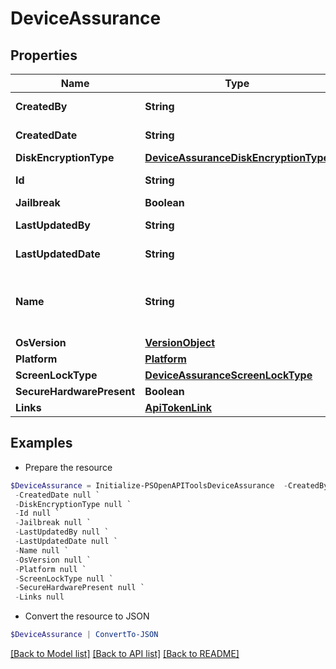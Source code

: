 # DeviceAssurance
## Properties

Name | Type | Description | Notes
------------ | ------------- | ------------- | -------------
**CreatedBy** | **String** |  | [optional] [readonly] 
**CreatedDate** | **String** |  | [optional] [readonly] 
**DiskEncryptionType** | [**DeviceAssuranceDiskEncryptionType**](DeviceAssuranceDiskEncryptionType.md) |  | [optional] 
**Id** | **String** |  | [optional] [readonly] 
**Jailbreak** | **Boolean** |  | [optional] 
**LastUpdatedBy** | **String** |  | [optional] [readonly] 
**LastUpdatedDate** | **String** |  | [optional] [readonly] 
**Name** | **String** | Display name of the Device Assurance Policy | [optional] 
**OsVersion** | [**VersionObject**](VersionObject.md) |  | [optional] 
**Platform** | [**Platform**](Platform.md) |  | [optional] 
**ScreenLockType** | [**DeviceAssuranceScreenLockType**](DeviceAssuranceScreenLockType.md) |  | [optional] 
**SecureHardwarePresent** | **Boolean** |  | [optional] 
**Links** | [**ApiTokenLink**](ApiTokenLink.md) |  | [optional] 

## Examples

- Prepare the resource
```powershell
$DeviceAssurance = Initialize-PSOpenAPIToolsDeviceAssurance  -CreatedBy null `
 -CreatedDate null `
 -DiskEncryptionType null `
 -Id null `
 -Jailbreak null `
 -LastUpdatedBy null `
 -LastUpdatedDate null `
 -Name null `
 -OsVersion null `
 -Platform null `
 -ScreenLockType null `
 -SecureHardwarePresent null `
 -Links null
```

- Convert the resource to JSON
```powershell
$DeviceAssurance | ConvertTo-JSON
```

[[Back to Model list]](../README.md#documentation-for-models) [[Back to API list]](../README.md#documentation-for-api-endpoints) [[Back to README]](../README.md)

